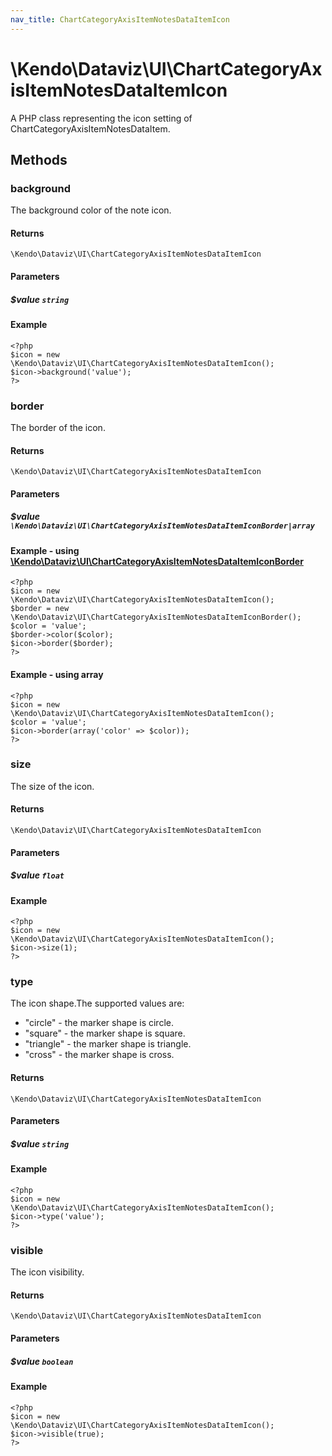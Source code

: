 ```yaml
---
nav_title: ChartCategoryAxisItemNotesDataItemIcon
---
```


# \Kendo\Dataviz\UI\ChartCategoryAxisItemNotesDataItemIcon

A PHP class representing the icon setting of ChartCategoryAxisItemNotesDataItem.


## Methods

### background
The background color of the note icon.

#### Returns
`\Kendo\Dataviz\UI\ChartCategoryAxisItemNotesDataItemIcon`

#### Parameters

##### $value `string`



#### Example 
    <?php
    $icon = new \Kendo\Dataviz\UI\ChartCategoryAxisItemNotesDataItemIcon();
    $icon->background('value');
    ?>

### border

The border of the icon.

#### Returns
`\Kendo\Dataviz\UI\ChartCategoryAxisItemNotesDataItemIcon`

#### Parameters

##### $value `\Kendo\Dataviz\UI\ChartCategoryAxisItemNotesDataItemIconBorder|array`


#### Example - using [\Kendo\Dataviz\UI\ChartCategoryAxisItemNotesDataItemIconBorder](/kendo-ui/api/wrappers/php/Kendo/Dataviz/UI/ChartCategoryAxisItemNotesDataItemIconBorder)
    <?php
    $icon = new \Kendo\Dataviz\UI\ChartCategoryAxisItemNotesDataItemIcon();
    $border = new \Kendo\Dataviz\UI\ChartCategoryAxisItemNotesDataItemIconBorder();
    $color = 'value';
    $border->color($color);
    $icon->border($border);
    ?>

#### Example - using array

    <?php
    $icon = new \Kendo\Dataviz\UI\ChartCategoryAxisItemNotesDataItemIcon();
    $color = 'value';
    $icon->border(array('color' => $color));
    ?>

### size
The size of the icon.

#### Returns
`\Kendo\Dataviz\UI\ChartCategoryAxisItemNotesDataItemIcon`

#### Parameters

##### $value `float`



#### Example 
    <?php
    $icon = new \Kendo\Dataviz\UI\ChartCategoryAxisItemNotesDataItemIcon();
    $icon->size(1);
    ?>

### type
The icon shape.The supported values are:
* "circle" - the marker shape is circle.
* "square" - the marker shape is square.
* "triangle" - the marker shape is triangle.
* "cross" - the marker shape is cross.

#### Returns
`\Kendo\Dataviz\UI\ChartCategoryAxisItemNotesDataItemIcon`

#### Parameters

##### $value `string`



#### Example 
    <?php
    $icon = new \Kendo\Dataviz\UI\ChartCategoryAxisItemNotesDataItemIcon();
    $icon->type('value');
    ?>

### visible
The icon visibility.

#### Returns
`\Kendo\Dataviz\UI\ChartCategoryAxisItemNotesDataItemIcon`

#### Parameters

##### $value `boolean`



#### Example 
    <?php
    $icon = new \Kendo\Dataviz\UI\ChartCategoryAxisItemNotesDataItemIcon();
    $icon->visible(true);
    ?>


